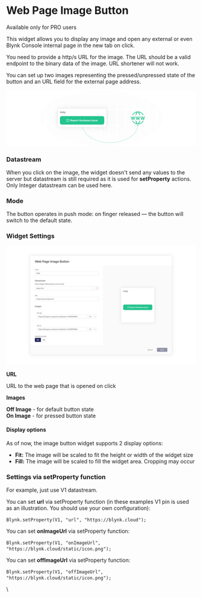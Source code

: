 # Web Page Image Button

Available only for PRO users

This widget allows you to display any image and open any external or even Blynk Console internal page in the new tab on click.&#x20;

You need to provide a http/s URL for the image. The URL should be a valid endpoint to the binary data of the image. URL shortener will not work.

You can set up two images representing the pressed/unpressed state of the button and an URL field for the external page address.

![](../../.gitbook/assets/web-page-image-button-widget-newsletter.png)

### Datastream

When you click on the image, the widget doesn't send any values to the server but datastream is still required as it is used for **setProperty** actions. Only Integer datastream can be used here.&#x20;

### Mode

The button operates in push mode: on finger released — the button will switch to the default state.

### Widget Settings

![](../../.gitbook/assets/web-page-image-button-widget-settings-documentation.png)

**URL**

URL to the web page that is opened on click

**Images**

**Off Image** - for default button state\
**On Image** - for pressed button state

#### Display options

As of now, the image button widget supports 2 display options:

* **Fit:** The image will be scaled to fit the height or width of the widget size
* **Fill:** The image will be scaled to fill the widget area. Cropping may occur

### Settings via setProperty function

For example, just use V1 datastream.

You can set **url** via setProperty function (in these examples V1 pin is used as an illustration. You should use your own configuration):

```
Blynk.setProperty(V1, "url", "https://blynk.cloud");
```

You can set **onImageUrl** via setProperty function:

```
Blynk.setProperty(V1, "onImageUrl", "https://blynk.cloud/static/icon.png");
```

You can set **offImageUrl** via setProperty function:

```
Blynk.setProperty(V1, "offImageUrl", "https://blynk.cloud/static/icon.png");
```

\
